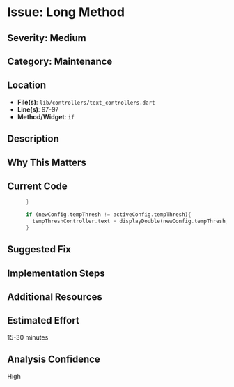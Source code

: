 # Issue: Long Method

## Severity: Medium

## Category: Maintenance

## Location
- **File(s)**: `lib/controllers/text_controllers.dart`
- **Line(s)**: 97-97
- **Method/Widget**: `if`

## Description


## Why This Matters


## Current Code
```dart
      }

      if (newConfig.tempThresh != activeConfig.tempThresh){
        tempThreshController.text = displayDouble(newConfig.tempThresh, 2);     
      }

```

## Suggested Fix


## Implementation Steps


## Additional Resources


## Estimated Effort
15-30 minutes

## Analysis Confidence
High
